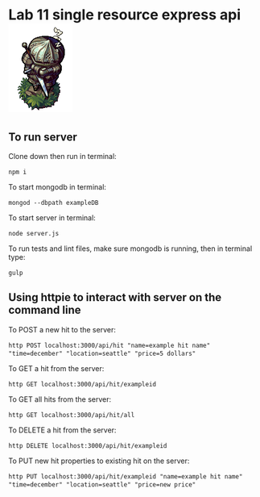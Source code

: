 # Lab 11 single resource express api ![idle](./assets/siegward.gif)

## To run server
Clone down then run in terminal:
```
npm i
```
To start mongodb in terminal:
```
mongod --dbpath exampleDB
```
To start server in terminal:
```
node server.js
```
To run tests and lint files, make sure mongodb is running, then in terminal type:
```
gulp
```

## Using httpie to interact with server on the command line
To POST a new hit to the server:
```
http POST localhost:3000/api/hit "name=example hit name" "time=december" "location=seattle" "price=5 dollars"
```
To GET a hit from the server:
```
http GET localhost:3000/api/hit/exampleid
```
To GET all hits from the server:
```
http GET localhost:3000/api/hit/all
```
To DELETE a hit from the server:
```
http DELETE localhost:3000/api/hit/exampleid
```
To PUT new hit properties to existing hit on the server:
```
http PUT localhost:3000/api/hit/exampleid "name=example hit name" "time=december" "location=seattle" "price=new price"
```
